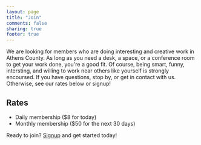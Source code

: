 ```yaml
---
layout: page
title: "Join"
comments: false
sharing: true
footer: true
---
```



We are looking for members who are doing interesting and creative work in Athens County.  As long as you need a desk, a space, or a conference room to get your work done, you're a good fit.  Of course, being smart, funny, intersting, and willing to work near others like yourself is strongly encoursed.  If you have questions, stop by, or get in contact with us.  Otherwise, see our rates below or signup!

Rates
-----

* Daily membership ($8 for today)
* Monthly membership ($50 for the next 30 days)

Ready to join?  [Signup](https://docs.google.com/a/athensworks.com/spreadsheet/viewform?formkey=dGI4WUlFaE9nZ2xNUjZuVXNGMWlVSXc6MQ) and get started today!
